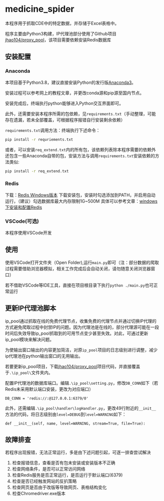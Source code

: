 # medicine_spider

本程序用于抓取CDE中的特定数据，并存储于Excel表格中。

程序主要由Python3构建，IP代理池部分使用了Github项目[jhao104/proxy_pool](https://github.com/jhao104/proxy_pool)，该项目需要依赖安装Redis数据库

## 安装配置

### Anaconda
本项目基于Python3.8，建议直接安装Python的发行版[Anaconda3](https://www.anaconda.com/products/individual)。

安装过程可以参考网上的教程文章，并更改conda源和pip源至国内节点。

安装完成后，终端执行python能够进入Python交互界面即可。

此外，还需要安装本程序所需的包依赖，见`requirements.txt`（手动整理，可能存在遗漏，若未全部覆盖，可根据程序报错自行安装剩余依赖）

`requirements.txt`调用方法：终端执行下述命令：
```bash
pip install -r requriements.txt 
```
或者，可以安装`req_extend.txt`内的所有包，该依赖列表除本程序需要的依赖外还包含一些Anaconda自带的包，安装方法与调用`requirements.txt`安装依赖的方法类似:
```bash
pip install -r req_extend.txt
```


### Redis
下载：[Redis Windows版本](https://links.jianshu.com/go?to=https%3A%2F%2Fgithub.com%2FMicrosoftArchive%2Fredis%2Freleases)
下载安装包，安装时勾选添加到PATH，并启用自动运行，（建议）勾选数据库最大内存限制1G~500M
具体可以参考文章：[windows下安装和配置Redis](https://www.jianshu.com/p/e16d23e358c0)

### VSCode(可选)
本程序使用VSCode开发

## 使用
使用VSCode打开文件夹（Open Folder),运行`main.py`即可（注：部分数据的爬取过程需要借助浏览器模拟，相关工作完成后会自动关闭，请勿随意关闭浏览器窗口）

若不借助VSCode等IDE工具，直接在项目根目录下执行`python ./main.py`也可正常运行

## 更新IP代理池脚本
ip_pool通过抓取在线的免费代理节点，收集免费的代理节点并通过切换IP代理的方式避免爬取过程中封禁IP的问题。因为代理池是在线的，部分代理源可能在一段时间后失效导致ip_pool抓取到的可用节点变少甚至失效。对此，可通过更新ip_pool模块来解决问题。

为使输出窗口输出的内容更加简洁，对原`ip_pool`项目的日志级别进行调整，减少ip代理池在python输出窗口的无用输出。

若要更新ip_pool项目，下载[jhao104/proxy_pool](https://github.com/jhao104/proxy_pool)项目代码，并直接覆盖于`.\ip_pool\`文件夹内。

配置IP代理池的数据库端口。编辑`.\ip_pool\setting.py`，修改`DB_CONN`如下（若Redis未采用默认端口安装，更改为对应端口）
```
DB_CONN = 'redis://:@127.0.0.1:6379/0'
```

此外，还需编辑`.\ip_pool\handler\logHandler.py`，更改49行附近的`__init__`方法的代码，将日志级别由`level=DEBUG`到`level=WARNING`如下：
```
def __init__(self, name, level=WARNING, stream=True, file=True):
```

## 故障排查
若程序出现报错，无法正常运行，多是由下述问题引起，可逐一排查尝试解决

1. 检查报错信息，查看是否有包未安装或安装版本不正确
2. 检查网络条件，是否可以正常访问网络
3. 检查Redis服务是否正常运行，是否运行于默认端口(6379)
4. 检查是否已经触发网站的反扒策略
5. 检查网页是否由于改版等导致网页、表格结构变化
6. 检查Chromedriver.exe版本

